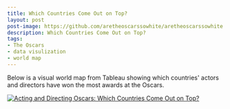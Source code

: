 ```yaml
---
title: Which Countries Come Out on Top?
layout: post
post-image: https://github.com/aretheoscarssowhite/aretheoscarssowhite.github.io/blob/master/assets/images/blog2.jpeg?raw=true
description: Which Countries Come Out on Top?
tags:
- The Oscars
- data visulization
- world map
---
```


Below is a visual world map from Tableau showing which countries' actors and directors have won the most awards at the Oscars.

<div class='tableauPlaceholder' id='viz1682923720080' style='position: relative'>
  <noscript>
    <a href='#'>
      <img alt='Acting and Directing Oscars: Which Countries Come Out on Top?  ' 
           src='https:&#47;&#47;public.tableau.com&#47;static&#47;images&#47;Ac&#47;ActingandDirectingOscarsWhichCountriesComeOutonTop&#47;1&#47;1_rss.png' style='border: none' />
    </a>
  </noscript>
  <object class='tableauViz'  style='display:none;'>
    <param name='host_url' value='https%3A%2F%2Fpublic.tableau.com%2F' /> 
    <param name='embed_code_version' value='3' /> 
    <param name='site_root' value='' />
    <param name='name' value='ActingandDirectingOscarsWhichCountriesComeOutonTop&#47;1' />
    <param name='tabs' value='no' />
    <param name='toolbar' value='yes' />
    <param name='static_image' 
           value='https:&#47;&#47;public.tableau.com&#47;static&#47;images&#47;Ac&#47;ActingandDirectingOscarsWhichCountriesComeOutonTop&#47;1&#47;1.png' /> 
    <param name='animate_transition' value='yes' />
    <param name='display_static_image' value='yes' />
    <param name='display_spinner' value='yes' />
    <param name='display_overlay' value='yes' />
    <param name='display_count' value='yes' />
    <param name='language' value='zh-CN' />
  </object>
</div>

<script type='text/javascript'>                    
  var divElement = document.getElementById('viz1682923720080');                    
  var vizElement = divElement.getElementsByTagName('object')[0];                    
  vizElement.style.width='135%';vizElement.style.height=(divElement.offsetWidth*0.75)+'px';                    
  var scriptElement = document.createElement('script');                    
  scriptElement.src = 'https://public.tableau.com/javascripts/api/viz_v1.js';                    
  vizElement.parentNode.insertBefore(scriptElement, vizElement);                
</script>
